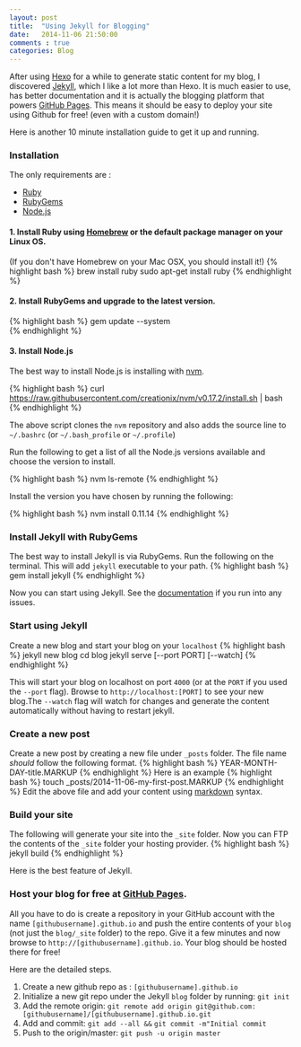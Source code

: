 ```yaml
---
layout: post
title:  "Using Jekyll for Blogging"
date:   2014-11-06 21:50:00
comments : true
categories: Blog
---
```

After using [Hexo](https://github.com/hexojs/hexo) for a while to generate static content for my blog, I discovered [Jekyll](http://jekyllrb.com/), which I like a lot more than Hexo. It is much easier to use, has better documentation and it is actually the blogging platform that powers [GitHub Pages](https://pages.github.com/). This means it should be easy to deploy your site using Github for free! (even with a custom domain!)

Here is another 10 minute installation guide to get it up and running.

### Installation
The only requirements are :

* [Ruby](https://www.ruby-lang.org/en/)
* [RubyGems](http://rubygems.org/)
* [Node.js](http://nodejs.org/)


#### 1. Install Ruby using [Homebrew](http://brew.sh/) or the default package manager on your Linux OS.
(If you don't have Homebrew on your Mac OSX, you should install it!)
{% highlight bash %}
brew install ruby
sudo apt-get install ruby
{% endhighlight %}

#### 2. Install RubyGems and upgrade to the latest version.
{% highlight bash %}
gem update --system   
{% endhighlight %}

#### 3. Install Node.js
The best way to install Node.js is installing with [nvm](https://github.com/creationix/nvm).

{% highlight bash %}
curl https://raw.githubusercontent.com/creationix/nvm/v0.17.2/install.sh | bash
{% endhighlight %}

The above script clones the `nvm` repository and also adds the source line to `~/.bashrc` (or `~/.bash_profile` or  `~/.profile`)

Run the following to get a list of all the Node.js versions available and choose the version to install.

{% highlight bash %}
nvm ls-remote
{% endhighlight %}

Install the version you have chosen by running the following:

{% highlight bash %}
nvm install 0.11.14
{% endhighlight %}

### Install Jekyll with RubyGems
The best way to install Jekyll is via RubyGems. Run the following on the terminal. This will add `jekyll` executable to your path.
{% highlight bash %}
gem install jekyll
{% endhighlight %}

Now you can start using Jekyll. See the [documentation](http://jekyllrb.com/docs/home/) if you run into any issues.

### Start using Jekyll
Create a new blog and start your blog on your `localhost`
{% highlight bash %}
jekyll new blog
cd blog
jekyll serve [--port PORT] [--watch]
{% endhighlight %}

This will start your blog on localhost on port `4000` (or at the `PORT` if you used the `--port` flag). Browse to `http://localhost:[PORT]` to see your new blog.The `--watch` flag will watch for changes and generate the content automatically without having to restart jekyll.

### Create a new post
Create a new post by creating a new file under `_posts` folder. The file name *should* follow the following format.
{% highlight bash %}
YEAR-MONTH-DAY-title.MARKUP
{% endhighlight %}
Here is an example
{% highlight bash %}
touch _posts/2014-11-06-my-first-post.MARKUP
{% endhighlight %}
Edit the above file and add your content using [markdown](http://daringfireball.net/projects/markdown/syntax) syntax.

### Build your site
The following will generate your site into the `_site` folder. Now you can FTP the contents of the `_site` folder your hosting provider. 
{% highlight bash %}
jekyll build
{% endhighlight %}

Here is the best feature of Jekyll.

### Host your blog for free at [GitHub Pages](https://pages.github.com/).

All you have to do is create a repository in your GitHub account with the name `[githubusername].github.io` and push the entire contents of your `blog` (not just the `blog/_site` folder) to the repo. Give it a few minutes and now browse to `http://[githubusername].github.io`. Your blog should be hosted there for free!

Here are the detailed steps.

1. Create a new github repo as : `[githubusername].github.io`
2. Initialize a new git repo under the Jekyll `blog` folder by running:
 `git init`
3. Add the remote origin:
`git remote add origin git@github.com:[githubusername]/[githubusername].github.io.git`
4. Add and commit:
`git add --all &&` 
`git commit -m"Initial commit`
5. Push to the origin/master:
`git push -u origin master`
